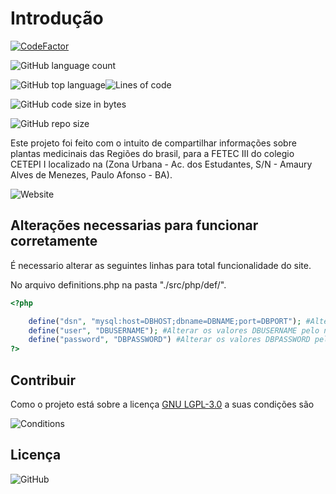 # Introdução

[![CodeFactor](https://www.codefactor.io/repository/github/digamasyx/fetec/badge/master)](https://www.codefactor.io/repository/github/digamasyx/fetec/overview/master)

![GitHub language count](https://img.shields.io/github/languages/count/digamasyx/FETEC?color=%23f0f)


![GitHub top language](https://img.shields.io/github/languages/top/digamasyx/FETEC?color=%23f0f)![Lines of code](https://img.shields.io/tokei/lines/github/digamasyx/FETEC)

![GitHub code size in bytes](https://img.shields.io/github/languages/code-size/digamasyx/FETEC?color=f0f)

![GitHub repo size](https://img.shields.io/github/repo-size/digamasyx/FETEC?color=f0f)

Este projeto foi feito com o intuito de compartilhar informações sobre plantas medicinais das Regiões do brasil, para a FETEC III do colegio CETEPI I localizado na (Zona Urbana - Ac. dos Estudantes, S/N - Amaury Alves de Menezes, Paulo Afonso - BA).

![Website](https://img.shields.io/website?down_color=red&down_message=Offline&up_color=blue&up_message=Online&url=http%3A%2F%2Fgreen-med.rf.gd%2F)

## Alterações necessarias para funcionar corretamente

É necessario alterar as seguintes linhas para total funcionalidade do site.

No arquivo definitions.php na pasta "./src/php/def/".


```php 
<?php 

    define("dsn", "mysql:host=DBHOST;dbname=DBNAME;port=DBPORT"); #Alterar os valores DBHOST pelo HOST do banco de dados, DBNAME pelo nome do banco de dados e DBPORT pela porta do banco de dados.
    define("user", "DBUSERNAME"); #Alterar os valores DBUSERNAME pelo nome de usuario para conexão com o banco de dados.
    define("password", "DBPASSWORD") #Alterar os valores DBPASSWORD pela senha do banco de dados para efetuar a conexão
?>
```

## Contribuir

Como o projeto está sobre a licença [GNU LGPL-3.0](https://choosealicense.com/licenses/lgpl-3.0/) a suas condições são

![Conditions](https://i.imgur.com/bncPKFy.png)


## Licença

![GitHub](https://img.shields.io/github/license/digamasyx/fetec)